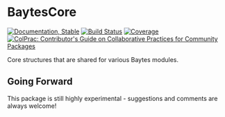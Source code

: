 # BaytesCore

<!---
![logo](docs/src/assets/logo.svg)
[![CI](xxx)](xxx)
[![arXiv article](xxx)](xxx)

-->
[![Documentation, Stable](https://img.shields.io/badge/docs-stable-blue.svg)](https://paschermayr.github.io/BaytesCore.jl/)
[![Build Status](https://github.com/paschermayr/BaytesCore.jl/actions/workflows/CI.yml/badge.svg?branch=main)](https://github.com/paschermayr/BaytesCore.jl/actions/workflows/CI.yml?query=branch%3Amain)
[![Coverage](https://codecov.io/gh/paschermayr/BaytesCore.jl/branch/main/graph/badge.svg)](https://codecov.io/gh/paschermayr/BaytesCore.jl)
[![ColPrac: Contributor's Guide on Collaborative Practices for Community Packages](https://img.shields.io/badge/ColPrac-Contributor's%20Guide-blueviolet)](https://github.com/SciML/ColPrac)

Core structures that are shared for various Baytes modules.

<!---
See also:
[ModelWrappers.jl](xxx)
[BaytesMCMC.jl](xxx)
[BaytesFilters.jl](xxx)
[BaytesPMCMC.jl](xxx)
[BaytesSMC.jl](xxx)
[Baytes.jl](xxx)
-->

## Going Forward

This package is still highly experimental - suggestions and comments are always welcome!

<!---
# Citing Baytes.jl
If you use Baytes.jl for your own research, please consider citing the following publication: ...
-->
